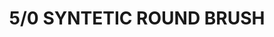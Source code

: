 ---
title: "5/0 SYNTETIC ROUND BRUSH"
price: "TBA"
desc: "Opis nije dostupan"
img_path: "/assets/img/A.MIG-8610.jpg"
brand: AMMO
available: true
cat: "tools"
subcat: "SYNTETIC BRUSHES"
subsubcat: "SS"
---